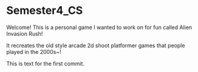 # Semester4_CS

Welcome! This is a personal game I wanted to work on for fun called Alien Invasion Rush!

It recreates the old style arcade 2d shoot platformer games that people played in the 2000s~!


This is text for the first commit.
